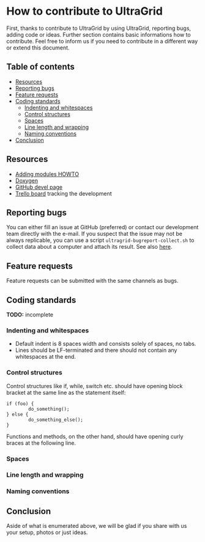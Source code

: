 # How to contribute to UltraGrid
First, thanks to contribute to UltraGrid by using UltraGrid, reporting bugs,
adding code or ideas. Further section contains basic informations how to
contribute. Feel free to inform us if you need to contribute in a different
way or extend this document.

## Table of contents
- [Resources](#resources)
- [Reporting bugs](#reporting-bugs)
- [Feature requests](#feature-requests)
- [Coding standards](#coding-standards)
  * [Indenting and whitespaces](#indenting-and-whitespaces)
  * [Control structures](#control-structures)
  * [Spaces](#spaces)
  * [Line length and wrapping](#line-length-and-wrapping)
  * [Naming conventions](#naming-conventions)
- [Conclusion](#conclusion)

## Resources

- [Adding modules HOWTO](ADDING-MODULES.md)
- [Doxygen](https://frakira.fi.muni.cz/~xpulec/ultragrid-doxygen/html/)
- [GitHub devel page](https://github.com/CESNET/UltraGrid/wiki/Developer-Documentation)
- [Trello board](https://trello.com/b/PjZW4sas/ultragrid-development) tracking the development

## Reporting bugs
You can either fill an issue at GitHub (preferred) or contact our development
team directly with the e-mail. If you suspect that the issue may not be always
replicable, you can use a script `ultragrid-bugreport-collect.sh` to collect
data about a computer and attach its result. See also [here](REPORTING-BUGS.md).

## Feature requests
Feature requests can be submitted with the same channels as bugs.

## Coding standards
**TODO:** incomplete

### Indenting and whitespaces
- Default indent is 8 spaces width and consists solely of spaces, no tabs.
- Lines should be LF-terminated and there should not contain any whitespaces at the end.

### Control structures
Control structures like if, while, switch etc. should have opening block bracket at the
same line as the statement itself:
```
if (foo) {
        do_something();
} else {
        do_something_else();
}
```

Functions and methods, on the other hand, should have opening curly braces at
the following line.

### Spaces
### Line length and wrapping
### Naming conventions

## Conclusion
Aside of what is enumerated above, we will be glad if you share with us your
setup, photos or just ideas.

